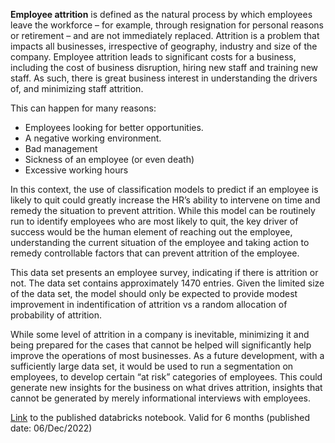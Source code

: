 
**Employee attrition** is defined as the natural process by which employees leave the workforce – for example, through resignation for personal reasons or retirement – and are not immediately replaced.
Attrition is a problem that impacts all businesses, irrespective of geography, industry and size of the company. Employee attrition leads to significant costs for a business, including the cost of business disruption, hiring new staff and training new staff. As such, there is great business interest in understanding the drivers of, and minimizing staff attrition.

This can happen for many reasons:

* Employees looking for better opportunities.
* A negative working environment.
* Bad management
* Sickness of an employee (or even death)
* Excessive working hours


In this context, the use of classification models to predict if an employee is likely to quit could greatly increase the HR’s ability to intervene on time and remedy the situation to prevent attrition. While this model can be routinely run to identify employees who are most likely to quit, the key driver of success would be the human element of reaching out the employee, understanding the current situation of the employee and taking action to remedy controllable factors that can prevent attrition of the employee.

This data set presents an employee survey, indicating if there is attrition or not. The data set contains approximately 1470 entries. Given the limited size of the data set, the model should only be expected to provide modest improvement in indentification of attrition vs a random allocation of probability of attrition.

While some level of attrition in a company is inevitable, minimizing it and being prepared for the cases that cannot be helped will significantly help improve the operations of most businesses. As a future development, with a sufficiently large data set, it would be used to run a segmentation on employees, to develop certain “at risk” categories of employees. This could generate new insights for the business on what drives attrition, insights that cannot be generated by merely informational interviews with employees.




















[Link](https://databricks-prod-cloudfront.cloud.databricks.com/public/4027ec902e239c93eaaa8714f173bcfc/7024632308639111/3758398515471339/7075597562057512/latest.html) to the published databricks notebook. Valid for 6 months (published date: 06/Dec/2022)
